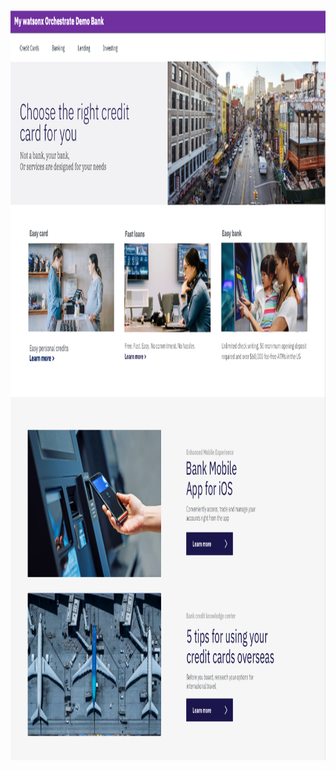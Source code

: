 <html lang="en-US">

<head>
    <meta charset="UTF-8">
    <meta name="viewport" content="width=device-width, initial-scale=1">
    <img src = "DTE_Bank_wxO.png"
    	width="auto" height="1200"
         alt = "New Watson Assistant Bank" />

</head>

<!-- add your script here -->
<script>
  window.watsonAssistantChatOptions = {
    integrationID: "9f669f26-8b58-4a50-8332-47a19eda2de1", // The ID of this integration.
    region: "aws-us-east-1", // The region your integration is hosted in.
    serviceInstanceID: "20240201-1637-3041-7099-be50fcdfec64", // The ID of your service instance.
    orchestrateUIAgentExtensions: false, // If you wish to enable optional UI Agent extensions.
    onLoad: async (instance) => { await instance.render(); }
  };
  setTimeout(function(){
    const t=document.createElement('script');
    t.src="https://web-chat.global.assistant.watson.appdomain.cloud/versions/" + (window.watsonAssistantChatOptions.clientVersion || 'latest') + "/WatsonAssistantChatEntry.js";
    document.head.appendChild(t);
  });
</script>

<body></body>

</html>
